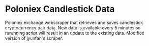 # Poloniex Candlestick Data
Poloniex exchange webscraper that retrieves and saves candlestick cryptocurrency pair data. New data is available every 5 minutes so rerunning script will result in an update to the existing data. Modified version of jyunfan's scraper.
